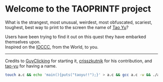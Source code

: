 # Welcome to the TAOPRINTF project

What is the strangest, most unusual, weirdest, most obfuscated, scariest, toughest, best way to print to the screen the name of [Tao Yu](https://www.youtube.com/taoxyu)?

Users have been trying to find it out on this quest they have embarked themselves upon.  
Inspired on the [IOCCC](https://www.ioccc.org/), from the World, to you.

---

Credits to [GuyClicking](https://github.com/GuyClicking) for starting it, [crisszkutnik](https://github.com/crisszkutnik) for his contribution, and [tao-yu](https://github.com/tao-yu) for having a name.

```bash
touch a.c && echo 'main(){puts("taoyu!!");}' > a.c && gcc a.c -w && ./a.out && rm a.* 
```
